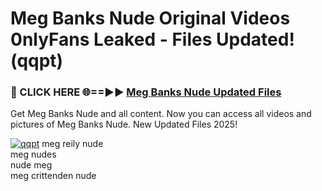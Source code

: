 # Meg Banks Nude Original Videos 0nlyFans Leaked - Files Updated! (qqpt)

<h3>🔴 CLICK HERE 🌐==►► <a href="https://tinyurl.com/52m3yx9h" rel="nofollow">Meg Banks Nude Updated Files</a></h3>

Get Meg Banks Nude and all content. Now you can access all videos and pictures of Meg Banks Nude. New Updated Files 2025!

[![qqpt](https://i.imgur.com/TnHtlc8.gif)](https://tinyurl.com/52m3yx9h)
meg reily nude<br>
meg nudes<br>
nude meg<br>
meg crittenden nude